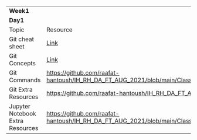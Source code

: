 

<table>
  <tr>
   <td colspan="2" ><strong>Week1</strong>
   </td>
  </tr>
  <tr>
   <td colspan="2" ><strong>Day1</strong>
   </td>
  </tr>
  <tr>
   <td>Topic
   </td>
   <td>Resource
   </td>
  </tr>
  <tr>
   <td>Git cheat sheet
   </td>
   <td><a href="https://github.com/raafat-hantoush/IH_RH_DA_FT_AUG_2021/blob/main/Class%20Materials/Git_GitHub/git-cheat-sheet-education.pdf">Link</a>
   </td>
  </tr>
  <tr>
   <td>Git Concepts
   </td>
   <td><a href="https://docs.google.com/presentation/d/1_BUAEQIKz8bD-xK6sORNSf-D5mcQYoY41GhKSyxDLtQ/edit?usp=sharing">Link</a>
   </td>
  </tr>
  <tr>
   <td>Git Commands
   </td>
   <td><a href="https://github.com/raafat-hantoush/IH_RH_DA_FT_AUG_2021/blob/main/Class%20Materials/Git_GitHub/Presentation_Git_Basics_Commands.pptx">https://github.com/raafat-hantoush/IH_RH_DA_FT_AUG_2021/blob/main/Class%20Materials/Git_GitHub/Presentation_Git_Basics_Commands.pptx</a>
   </td>
  </tr>
  <tr>
   <td>Git Extra Resources
   </td>
   <td><a href="https://github.com/raafat-hantoush/IH_RH_DA_FT_AUG_2021/blob/main/Class%20Materials/Git_GitHub/links.md">https://github.com/raafat-hantoush/IH_RH_DA_FT_AUG_2021/blob/main/Class%20Materials/Git_GitHub/links.md</a>
   </td>
  </tr>
  <tr>
   <td>Jupyter Notebook Extra Resources
   </td>
   <td><a href="https://github.com/raafat-hantoush/IH_RH_DA_FT_AUG_2021/blob/main/Class%20Materials/Jupyter_Notebook/Readme.md">https://github.com/raafat-hantoush/IH_RH_DA_FT_AUG_2021/blob/main/Class%20Materials/Jupyter_Notebook/Readme.md</a>
   </td>
  </tr>
</table>

